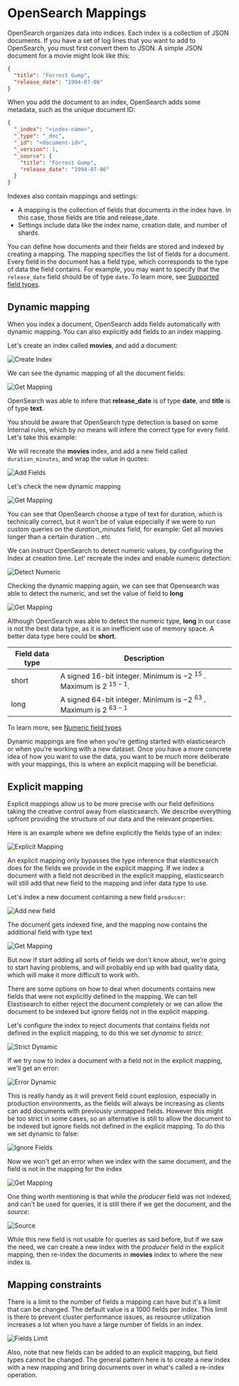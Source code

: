 # OpenSearch Mappings

OpenSearch organizes data into indices. Each index is a collection of JSON documents. If you have a set of log lines that you want to add to OpenSearch, you must first convert them to JSON. A simple JSON document for a movie might look like this:

```json
{
  "title": "Forrest Gump",
  "release_date": "1994-07-06"
}
```

When you add the document to an index, OpenSearch adds some metadata, such as the unique document ID:

```json
{
  "_index": "<index-name>",
  "_type": "_doc",
  "_id": "<document-id>",
  "_version": 1,
  "_source": {
    "title": "Forrest Gump",
    "release_date": "1994-07-06"
  }
}
```

Indexes also contain mappings and settings:

- A mapping is the collection of fields that documents in the index have. In this case, those fields are title and release_date.
- Settings include data like the index name, creation date, and number of shards.

You can define how documents and their fields are stored and indexed by creating a mapping. The mapping specifies the list of fields for a document. Every field in the document has a field type, which corresponds to the type of data the field contains. For example, you may want to specify that the `release_date` field should be of type `date`. To learn more, see [Supported field types](https://opensearch.org/docs/latest/field-types/supported-field-types/index/).

## Dynamic mapping

When you index a document, OpenSearch adds fields automatically with dynamic mapping. You can also explicitly add fields to an index mapping.

Let's create an index called **movies**, and add a document:

![Create Index](../img/dynamic_mapping_1.png)

We can see the dynamic mapping of all the document fields:

![Get Mapping](../img/dynamic_mapping_2.png)

OpenSearch was able to infere that **release_date** is of type **date**, and **title** is of type **text**.

You should be aware that OpenSearch type detection is based on some Internal rules, which by no means will infere the correct type for every field. Let's take this example:

We will recreate the **movies** index, and add a new field called `duration_minutes`, and wrap the value in quotes:

![Add Fields](../img/dynamic_mapping_3.png)

Let's check the new dynamic mapping

![Get Mapping](../img/dynamic_mapping_4.png)

You can see that OpenSearch choose a type of text for duration, which is technically correct, but it won't be of value especially if we were to run custom queries on the _duration_minutes_ field, for example: Get all movies longer than a certain duration .. etc

We can instruct OpenSearch to detect numeric values, by configuring the Index at creation time. Let' recreate the index and enable numeric detection:

![Detect Numeric](../img/dynamic_mapping_5.png)

Checking the dynamic mapping again, we can see that Opensearch was able to detect the numeric, and set the value of field to **long**

![Get Mapping](../img/dynamic_mapping_6.png)

Although OpenSearch was able to detect the numeric type, **long** in our case is not the best data type, as it is an inefficient use of memory space. A better data type here could be **short**.

| Field data type | Description                                                                            |
| --------------- | -------------------------------------------------------------------------------------- |
| short           | A signed 16-bit integer. Minimum is −2 <sup>15</sup> . Maximum is 2 <sup>15 − 1</sup>. |
| long            | A signed 64-bit integer. Minimum is −2 <sup>63</sup> . Maximum is 2 <sup>63 − 1</sup>  |

To learn more, see [Numeric field types](https://opensearch.org/docs/latest/field-types/supported-field-types/numeric/)

Dynamic mappings are fine when you're getting started with elasticsearch or when you're working with a new dataset. Once you have a more concrete idea of how you want to use the data, you want to be much more deliberate with your mappings, this is where an explicit mapping will be beneficial.

## Explicit mapping

Explicit mappings allow us to be more precise with our field definitions taking the creative control away from elasticsearch. We describe everything upfront providing the structure of our data and the relevant properties.

Here is an example where we define explicitly the fields type of an index:

![Explicit Mapping](../img/dynamic_mapping_7.png)

An explicit mapping only bypasses the type inference that elasticsearch does for the fields we provide in the explicit mapping. If we index a document with a field not described in the explicit mapping, elasticsearch will still add that new field to the mapping and infer data type to use.

Let's index a new document containing a new field `producer`:

![Add new field](../img/explicit_mapping_1.png)

The document gets indexed fine, and the mapping now contains the additional field with type text

![Get Mapping](../img/explicit_mapping_2.png)

But now if start adding all sorts of fields we don't know about, we're going to start having problems, and will probably end up with bad quality data, which will make it more difficult to work with.

There are some options on how to deal when documents contains new fields that were not explicitly defined in the mapping. We can tell Elastisearch to either reject the document completely or we can allow the document to be indexed but ignore fields not in the explicit mapping.

Let's configure the index to reject documents that contains fields not defined in the explicit mapping, to do this we set _dynamic_ to _strict_:

![Strict Dynamic](../img/explicit_mapping_3.png)

If we try now to index a document with a field not in the explicit mapping, we'll get an error:

![Error Dynamic](../img/explicit_mapping_4.png)

This is really handy as it will prevent field count explosion, especially in production environments, as the fields will always be increasing as clients can add documents with previously unmapped fields.
However this might be too strict in some cases, so an alternative is still to allow the document to be indexed but ignore fields not defined in the explicit mapping. To do this we set dynamic to false:

![Ignore Fields](../img/explicit_mapping_5.png)

Now we won't get an error when we index with the same document, and the field is not in the mapping for the index

![Get Mapping](../img/explicit_mapping_6.png)

One thing worth mentioning is that while the _producer_ field was not indexed, and can't be used for queries, it is still there if we get the document, and the _source_:

![Source](../img/explicit_mapping_7.png)

While this new field is not usable for queries as said before, but if we saw the need, we can create a new index with the _producer_ field in the explicit mapping, then re-index the documents in **movies** index to where the new index is.

## Mapping constraints

There is a limit to the number of fields a mapping can have but it's a limit that can be changed. The default value is a 1000 fields per index. This limit is there to prevent cluster performance issues, as resource utilization increases a lot when you have a large number of fields in an index.

![Fields Limit](../img/explicit_mapping_8.png)

Also, note that new fields can be added to an explicit mapping, but field types cannot be changed. The general pattern here is to create a new index with a new mapping and bring documents over in what's called a re-index operation.
